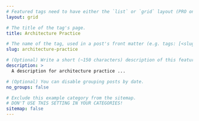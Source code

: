```yaml
---
# Featured tags need to have either the `list` or `grid` layout (PRO only).
layout: grid

# The title of the tag's page.
title: Architecture Practice

# The name of the tag, used in a post's front matter (e.g. tags: [<slug>]).
slug: architecture-practice

# (Optional) Write a short (~150 characters) description of this featured tag.
description: >
  A description for architecture practice ...

# (Optional) You can disable grouping posts by date.
no_groups: false

# Exclude this example category from the sitemap.
# DON'T USE THIS SETTING IN YOUR CATEGORIES!
sitemap: false
---
```

